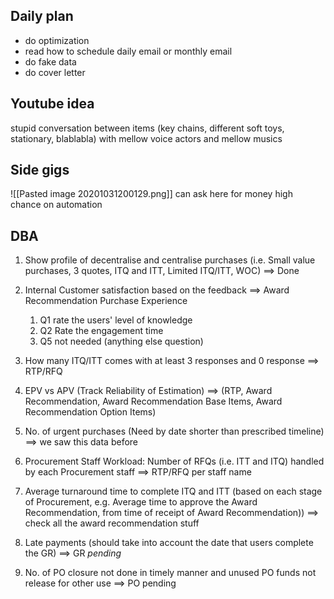 ## Daily plan
- do optimization 
- read how to schedule daily email or monthly email 
- do fake data
- do cover letter 




## Youtube idea
stupid conversation between items (key chains, different soft toys, stationary, blablabla)
with mellow voice actors
and mellow musics


## Side gigs
![[Pasted image 20201031200129.png]]
can ask here for  money 
high chance on automation


## DBA
1. Show profile of decentralise and centralise purchases (i.e. Small value purchases, 3 quotes, ITQ and ITT, Limited ITQ/ITT, WOC) ==> Done
2.	Internal Customer satisfaction based on the feedback ==> Award Recommendation Purchase Experience
	1.	 Q1 rate the users' level of knowledge
	2.	 Q2 Rate the engagement time
	3.	 Q5 not needed (anything else question)
3.	How many ITQ/ITT comes with at least 3 responses and 0 response ==> RTP/RFQ
4.	EPV vs APV (Track Reliability of Estimation) ==> (RTP, Award Recommendation, Award Recommendation Base Items, Award Recommendation Option Items)
5.	No. of urgent purchases (Need by date shorter than prescribed timeline) ==> we saw this data before

1.	Procurement Staff Workload: Number of RFQs (i.e. ITT and ITQ) handled by each  Procurement staff ==> RTP/RFQ per staff name
2.	Average turnaround time to complete ITQ and ITT (based on each stage of Procurement, e.g. Average time to approve the Award  Recommendation, from time of receipt of Award Recommendation)) ==> check all the award recommendation stuff
3.	Late payments (should take into account the date that users complete the GR) ==> GR *pending*
4.	No. of PO closure not done in timely manner and unused PO funds not release for other use ==> PO pending
